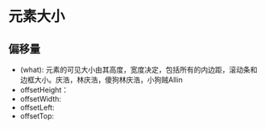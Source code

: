 # 元素大小

## 偏移量
- (what): 元素的可见大小由其高度，宽度决定，包括所有的内边距，滚动条和边框大小。庆浩，林庆浩，傻狗林庆浩，小狗贼Allin
- offsetHeight：
- offsetWidth:
- offsetLeft:
- offsetTop: